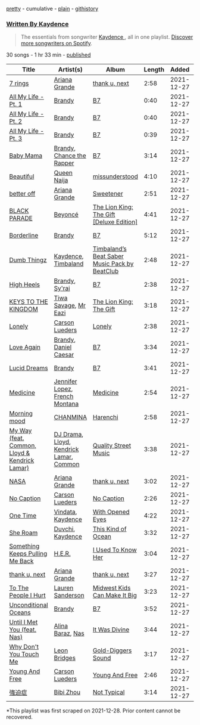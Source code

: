 [pretty](/playlists/pretty/37i9dQZF1EFR1DGWR7P5Kh.md) - cumulative - [plain](/playlists/plain/37i9dQZF1EFR1DGWR7P5Kh) - [githistory](https://github.githistory.xyz/mackorone/spotify-playlist-archive/blob/main/playlists/plain/37i9dQZF1EFR1DGWR7P5Kh)

### [Written By Kaydence ](https://open.spotify.com/playlist/37i9dQZF1EFR1DGWR7P5Kh)

> The essentials from songwriter <a href="https://artists.spotify.com/songwriter/6U4NLpJSiOtRzGLs9R3IZQ">Kaydence </a>, all in one playlist\. <a href="spotify:genre:0JQ5DAqbMKFSCjnQr8QZ3O">Discover more songwriters on Spotify</a>.

30 songs - 1 hr 33 min - [published](https://open.spotify.com/playlist/5r5Jy68bVf1EarOZuZkvZH)

| Title | Artist(s) | Album | Length | Added | Removed |
|---|---|---|---|---|---|
| [7 rings](https://open.spotify.com/track/6ocbgoVGwYJhOv1GgI9NsF) | [Ariana Grande](https://open.spotify.com/artist/66CXWjxzNUsdJxJ2JdwvnR) | [thank u, next](https://open.spotify.com/album/2fYhqwDWXjbpjaIJPEfKFw) | 2:58 | 2021-12-27 |  |
| [All My Life \- Pt\. 1](https://open.spotify.com/track/1qXu9T7d1EJ23tqc4cLKcu) | [Brandy](https://open.spotify.com/artist/05oH07COxkXKIMt6mIPRee) | [B7](https://open.spotify.com/album/3qrqjSJilAHhhCYeSr7pD7) | 0:40 | 2021-12-27 |  |
| [All My Life \- Pt\. 2](https://open.spotify.com/track/0SEwGE9vNsQsoyO6CxBjMA) | [Brandy](https://open.spotify.com/artist/05oH07COxkXKIMt6mIPRee) | [B7](https://open.spotify.com/album/3qrqjSJilAHhhCYeSr7pD7) | 0:40 | 2021-12-27 |  |
| [All My Life \- Pt\. 3](https://open.spotify.com/track/2JZRFfvZd8PmZftsGRwb1I) | [Brandy](https://open.spotify.com/artist/05oH07COxkXKIMt6mIPRee) | [B7](https://open.spotify.com/album/3qrqjSJilAHhhCYeSr7pD7) | 0:39 | 2021-12-27 |  |
| [Baby Mama](https://open.spotify.com/track/2vF4tAlCnTCQnIFWLQ2VbL) | [Brandy](https://open.spotify.com/artist/05oH07COxkXKIMt6mIPRee), [Chance the Rapper](https://open.spotify.com/artist/1anyVhU62p31KFi8MEzkbf) | [B7](https://open.spotify.com/album/3qrqjSJilAHhhCYeSr7pD7) | 3:14 | 2021-12-27 |  |
| [Beautiful](https://open.spotify.com/track/3SylZsUCrHAlag6Q4BmYD7) | [Queen Naija](https://open.spotify.com/artist/3nViOFa3kZW8OMSNOzwr98) | [missunderstood](https://open.spotify.com/album/4vIKuMcGxldTXjswEuNs7u) | 4:10 | 2021-12-27 |  |
| [better off](https://open.spotify.com/track/3NbTQ8ZbHU6MSEVUFAVCJ9) | [Ariana Grande](https://open.spotify.com/artist/66CXWjxzNUsdJxJ2JdwvnR) | [Sweetener](https://open.spotify.com/album/3tx8gQqWbGwqIGZHqDNrGe) | 2:51 | 2021-12-27 |  |
| [BLACK PARADE](https://open.spotify.com/track/1TeDbA2Hfy14sEjoUvZ8Pa) | [Beyoncé](https://open.spotify.com/artist/6vWDO969PvNqNYHIOW5v0m) | [The Lion King: The Gift \[Deluxe Edition\]](https://open.spotify.com/album/7kUuNU2LRmr9XbwLHXU9UZ) | 4:41 | 2021-12-27 |  |
| [Borderline](https://open.spotify.com/track/3Yrmzj5kIcASKndfutrJjC) | [Brandy](https://open.spotify.com/artist/05oH07COxkXKIMt6mIPRee) | [B7](https://open.spotify.com/album/3qrqjSJilAHhhCYeSr7pD7) | 5:12 | 2021-12-27 |  |
| [Dumb Thingz](https://open.spotify.com/track/5RcMLdjofr40JUqei7d5qf) | [Kaydence](https://open.spotify.com/artist/1LSEHcEojfn4kn3z1KkRP2), [Timbaland](https://open.spotify.com/artist/5Y5TRrQiqgUO4S36tzjIRZ) | [Timbaland’s Beat Saber Music Pack by BeatClub](https://open.spotify.com/album/0huZW5ISjHtFKTGHhxkJwm) | 2:48 | 2021-12-27 |  |
| [High Heels](https://open.spotify.com/track/2NwS0Ki7W63Ls4GEMxPP8T) | [Brandy](https://open.spotify.com/artist/05oH07COxkXKIMt6mIPRee), [Sy'rai](https://open.spotify.com/artist/1k5wFphNsHxcR3Q3FJj6sI) | [B7](https://open.spotify.com/album/3qrqjSJilAHhhCYeSr7pD7) | 2:38 | 2021-12-27 |  |
| [KEYS TO THE KINGDOM](https://open.spotify.com/track/3KZK9MF3bAixN5UWOHVTbf) | [Tiwa Savage](https://open.spotify.com/artist/1hNaHKp2Za5YdOAG0WnRbc), [Mr Eazi](https://open.spotify.com/artist/4TAoP0f9OuWZUesao43xUW) | [The Lion King: The Gift](https://open.spotify.com/album/552zi1M53PQAX5OH4FIdTx) | 3:18 | 2021-12-27 |  |
| [Lonely](https://open.spotify.com/track/1DkdUiBSkgXCHBeR6YOt51) | [Carson Lueders](https://open.spotify.com/artist/5Hp5hfBF49kKn8KAkgvNhz) | [Lonely](https://open.spotify.com/album/4a5e8AREAH4gVfVTNrbgLE) | 2:38 | 2021-12-27 |  |
| [Love Again](https://open.spotify.com/track/4zxcKfH4FcsMz3YitP2gG0) | [Brandy](https://open.spotify.com/artist/05oH07COxkXKIMt6mIPRee), [Daniel Caesar](https://open.spotify.com/artist/20wkVLutqVOYrc0kxFs7rA) | [B7](https://open.spotify.com/album/3qrqjSJilAHhhCYeSr7pD7) | 3:34 | 2021-12-27 |  |
| [Lucid Dreams](https://open.spotify.com/track/3TxvjfiCEb27MXPXGAW8JZ) | [Brandy](https://open.spotify.com/artist/05oH07COxkXKIMt6mIPRee) | [B7](https://open.spotify.com/album/3qrqjSJilAHhhCYeSr7pD7) | 3:41 | 2021-12-27 |  |
| [Medicine](https://open.spotify.com/track/5WPawmpYBLjBbUjXoixxdQ) | [Jennifer Lopez](https://open.spotify.com/artist/2DlGxzQSjYe5N6G9nkYghR), [French Montana](https://open.spotify.com/artist/6vXTefBL93Dj5IqAWq6OTv) | [Medicine](https://open.spotify.com/album/3erdzTVQY3kQfUaP60GiYu) | 2:54 | 2021-12-27 |  |
| [Morning mood](https://open.spotify.com/track/6afm7s2VOs2hX4WoFGym76) | [CHANMINA](https://open.spotify.com/artist/2vjeuQwzSP5ErC1S41gONX) | [Harenchi](https://open.spotify.com/album/7FlnNVqs9nwO2NKe37zxFh) | 2:58 | 2021-12-27 |  |
| [My Way \(feat\. Common, Lloyd & Kendrick Lamar\)](https://open.spotify.com/track/1MiOERiZEithQZt3SviVPl) | [DJ Drama](https://open.spotify.com/artist/5oNgAs7j5XcBMzWv3HAnHG), [Lloyd](https://open.spotify.com/artist/1Xfmvd48oOhEWkscWyEbh9), [Kendrick Lamar](https://open.spotify.com/artist/2YZyLoL8N0Wb9xBt1NhZWg), [Common](https://open.spotify.com/artist/2GHclqNVjqGuiE5mA7BEoc) | [Quality Street Music](https://open.spotify.com/album/7dRun7qvnfPxrC41bgI0WH) | 3:38 | 2021-12-27 |  |
| [NASA](https://open.spotify.com/track/4SPu0Ql902hTVXkBoNIYtq) | [Ariana Grande](https://open.spotify.com/artist/66CXWjxzNUsdJxJ2JdwvnR) | [thank u, next](https://open.spotify.com/album/6sUzNE1SPNLBXBCZs3PIAO) | 3:02 | 2021-12-27 |  |
| [No Caption](https://open.spotify.com/track/0oxJLSSARMeex4ECEFa5jG) | [Carson Lueders](https://open.spotify.com/artist/5Hp5hfBF49kKn8KAkgvNhz) | [No Caption](https://open.spotify.com/album/79AFj3rfMfrKcXPaJVfUuE) | 2:26 | 2021-12-27 |  |
| [One Time](https://open.spotify.com/track/4izDzEzyImtM7pnatHpj03) | [Vindata](https://open.spotify.com/artist/1Vxf1UfzcxqzqItoOA0DDT), [Kaydence](https://open.spotify.com/artist/1LSEHcEojfn4kn3z1KkRP2) | [With Opened Eyes](https://open.spotify.com/album/5ECjc1swRz9eytd7z1TKkW) | 4:22 | 2021-12-27 |  |
| [She Roam](https://open.spotify.com/track/0B0D7eu4ofuVlD8Jt0f8Up) | [Duvchi](https://open.spotify.com/artist/0Pv1zES3REvZ4OuYrW2tGc), [Kaydence](https://open.spotify.com/artist/1LSEHcEojfn4kn3z1KkRP2) | [This Kind of Ocean](https://open.spotify.com/album/0EF5o0sOBWv9jUdI9YXL18) | 3:32 | 2021-12-27 |  |
| [Something Keeps Pulling Me Back](https://open.spotify.com/track/6WC5YDTKztcTU3tWux0Jk1) | [H.E.R.](https://open.spotify.com/artist/3Y7RZ31TRPVadSFVy1o8os) | [I Used To Know Her](https://open.spotify.com/album/0IMTA2Wz6p8CNZ0MDK2zvg) | 3:04 | 2021-12-27 |  |
| [thank u, next](https://open.spotify.com/track/3e9HZxeyfWwjeyPAMmWSSQ) | [Ariana Grande](https://open.spotify.com/artist/66CXWjxzNUsdJxJ2JdwvnR) | [thank u, next](https://open.spotify.com/album/2fYhqwDWXjbpjaIJPEfKFw) | 3:27 | 2021-12-27 |  |
| [To The People I Hurt](https://open.spotify.com/track/5Gy5bH3h91a6l2ZH4XXajE) | [Lauren Sanderson](https://open.spotify.com/artist/06vRrrjT3DBRkhBlXoBdYj) | [Midwest Kids Can Make It Big](https://open.spotify.com/album/2ICYFg0NfPljZc6nxjZk1X) | 3:23 | 2021-12-27 |  |
| [Unconditional Oceans](https://open.spotify.com/track/5oo3XaASxXbrq1CJU0pSlU) | [Brandy](https://open.spotify.com/artist/05oH07COxkXKIMt6mIPRee) | [B7](https://open.spotify.com/album/3qrqjSJilAHhhCYeSr7pD7) | 3:52 | 2021-12-27 |  |
| [Until I Met You \(feat\. Nas\)](https://open.spotify.com/track/5tvOLMuCEJqn97twRmMhW9) | [Alina Baraz](https://open.spotify.com/artist/6hfwwpXqZPRC9CsKI7qtv1), [Nas](https://open.spotify.com/artist/20qISvAhX20dpIbOOzGK3q) | [It Was Divine](https://open.spotify.com/album/0nmCwOAFeqD69X1MWwKTS6) | 3:44 | 2021-12-27 |  |
| [Why Don't You Touch Me](https://open.spotify.com/track/2zBlJIbYVotuBXkLyM0dPw) | [Leon Bridges](https://open.spotify.com/artist/3qnGvpP8Yth1AqSBMqON5x) | [Gold\-Diggers Sound](https://open.spotify.com/album/6pKaUDUnQiZgWLPZJqwkzn) | 3:17 | 2021-12-27 |  |
| [Young And Free](https://open.spotify.com/track/4o7jNKOHdwtgdZAGby2TV2) | [Carson Lueders](https://open.spotify.com/artist/5Hp5hfBF49kKn8KAkgvNhz) | [Young And Free](https://open.spotify.com/album/2sIJD8kpK3RhvBKkMQLfKm) | 2:46 | 2021-12-27 |  |
| [強迫症](https://open.spotify.com/track/5KQFnunZEKYmzBiHH7OZG6) | [Bibi Zhou](https://open.spotify.com/artist/3WHsy1Rq4vPEdRyo9P3a48) | [Not Typical](https://open.spotify.com/album/7HjJPtOBqOYWWaQTb9D37x) | 3:14 | 2021-12-27 |  |

\*This playlist was first scraped on 2021-12-28. Prior content cannot be recovered.
